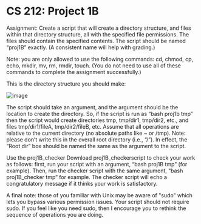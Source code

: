 # CS 212: Project 1B

Assignment: Create a script that will create a directory structure, and files within that directory structure, all with the specified file permissions. The files should contain the specified contents. The script should be named “proj1B” exactly. (A consistent name will help with grading.)  

Note: you are only allowed to use the following commands: cd, chmod, cp, echo, mkdir, mv, rm, rmdir, touch. (You do not need to use all of these commands to complete the assignment successfully.) 

This is the directory structure you should make:

![image](https://github.com/ms126/proj1B/assets/109988475/5422d08e-7f7d-4659-b837-41af207e5f7f)

The script should take an argument, and the argument should be the location to create the directory. So, if the script is run as “bash proj1b tmp” then the script would create directories tmp, tmp/dir1, tmp/dir2, etc., and files tmp/dir1/fileA, tmp/dir2/fileB, etc. Assume that all operations are relative to the current directory (no absolute paths like ~ or /tmp). Note: please don’t write this in the overall root directory (i.e., “/”). In effect, the “Root dir” box should be named the same as the argument to the script. 

Use the proj1B_checker Download proj1B_checkerscript to check your work as follows: first, run your script with an argument, “bash proj1B tmp” (for example). Then, run the checker script with the same argument, “bash proj1B_checker tmp” for example. The checker script will echo a congratulatory message if it thinks your work is satisfactory. 

 

A final note: those of you familiar with Unix may be aware of "sudo" which lets you bypass various permission issues.  Your script should not require sudo.  If you feel like you need sudo, then I encourage you to rethink the sequence of operations you are doing.



